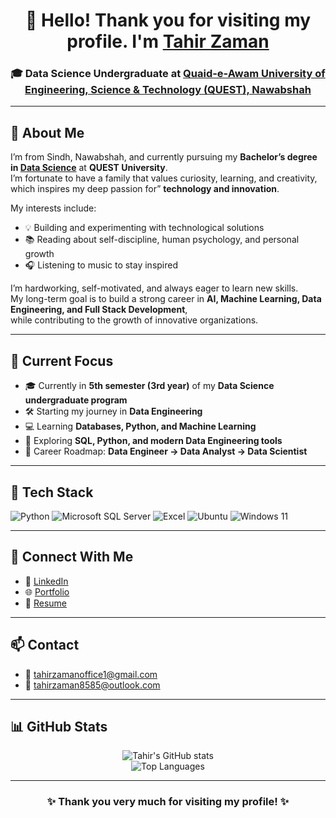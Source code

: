 <!-- Profile Header -->
<h1 align="center">
  👋 Hello! Thank you for visiting my profile.  
  I'm <a href="https://my-porfolio-ten-bice.vercel.app/">Tahir Zaman</a>
</h1>

<h3 align="center">
  🎓 Data Science Undergraduate at 
  <a href="https://quest.edu.pk/">Quaid-e-Awam University of Engineering, Science & Technology (QUEST), Nawabshah</a>
</h3>

---

## 🌟 About Me

I’m from Sindh, Nawabshah, and currently pursuing my **Bachelor’s degree in <a href="https://www.google.com/search?q=data+science&sca_esv=83fe48d8321cea54&rlz=1C1CHBD_enPK1161PK1161&sxsrf=AE3TifPSiIwWkym_Qmf2CjbshEsUYs1YTA%3A1761300077827&ei=bU77aLCoMv3vi-gP0JzD6Qc&ved=0ahUKEwjwku2LyryQAxX99wIHHVDOMH0Q4dUDCBE&uact=5&oq=data+science&gs_lp=Egxnd3Mtd2l6LXNlcnAiDGRhdGEgc2NpZW5jZTIQECMY8AUYgAQYJxjJAhiKBTIKECMY8AUYJxjJAjIKECMYgAQYJxiKBTIKEAAYgAQYQxiKBTIKEAAYgAQYQxiKBTIKEAAYgAQYQxiKBTIKEAAYgAQYQxiKBTIKEAAYgAQYQxiKBTINEAAYgAQYsQMYQxiKBTIKEAAYgAQYQxiKBUipEVD6CVi9D3ADeAGQAQCYAfcBoAGLCaoBAzItNbgBA8gBAPgBAZgCBaACxQPCAgoQABiwAxjWBBhHwgINEAAYgAQYsAMYQxiKBcICBxAjGLECGCfCAgYQABgHGB7CAgsQABiABBiRAhiKBZgDAIgGAZAGCpIHBTMuMC4yoAf9MrIHAzItMrgHtwPCBwUwLjEuNMgHEg&sclient=gws-wiz-serp"> Data Science</a>** at **QUEST University**.  
I’m fortunate to have a family that values curiosity, learning, and creativity, which inspires my deep passion for” **technology and innovation**.  

My interests include:
- 💡 Building and experimenting with technological solutions  
- 📚 Reading about self-discipline, human psychology, and personal growth  
- 🎧 Listening to music to stay inspired  

I’m hardworking, self-motivated, and always eager to learn new skills.  
My long-term goal is to build a strong career in **AI, Machine Learning, Data Engineering, and Full Stack Development**,  
while contributing to the growth of innovative organizations.

---

## 🧠 Current Focus
- 🎓 Currently in **5th semester (3rd year)** of my **Data Science undergraduate program**  
- 🛠️ Starting my journey in **Data Engineering**  
- 💻 Learning **Databases, Python, and Machine Learning**  
- 🌱 Exploring **SQL, Python, and modern Data Engineering tools**  
- 🎯 Career Roadmap: **Data Engineer → Data Analyst → Data Scientist**

---

## 🧰 Tech Stack

<p align="left">
  <img alt="Python" src="https://img.shields.io/badge/Python-3776AB?logo=python&logoColor=white" />
  <img alt="Microsoft SQL Server" src="https://img.shields.io/badge/Microsoft%20SQL%20Server-CC2927?logo=microsoftsqlserver&logoColor=white" />
  <img alt="Excel" src="https://img.shields.io/badge/Excel-217346?logo=microsoft-excel&logoColor=white" />
  <img alt="Ubuntu" src="https://img.shields.io/badge/Ubuntu-E95420?logo=ubuntu&logoColor=white" />
  <img alt="Windows 11" src="https://img.shields.io/badge/Windows%2011-0078D6?logo=windows11&logoColor=white" />
</p>

---

## 🔗 Connect With Me
- 💼 [LinkedIn](https://www.linkedin.com/in/tahir-zaman-9285722a8)  
- 🌐 [Portfolio](https://my-porfolio-ten-bice.vercel.app/)  
- 📄 [Resume](https://drive.google.com/file/d/1d3AcX04EDM25OzhGrgr9QIZEV-sRr8xq/view?usp=sharing)  

---

## 📫 Contact
- 📧 [tahirzamanoffice1@gmail.com](mailto:tahirzamanoffice1@gmail.com)  
- 📧 [tahirzaman8585@outlook.com](mailto:tahirzaman8585@outlook.com)  

---

## 📊 GitHub Stats
<div align="center">
  
![Tahir's GitHub stats](https://github-readme-stats.vercel.app/api?username=tahirzaman23ds14&show_icons=true&theme=tokyonight)  
![Top Languages](https://github-readme-stats.vercel.app/api/top-langs/?username=tahirzaman23ds14&layout=compact&theme=tokyonight)  

</div>

---

<h3 align="center">✨ Thank you very much for visiting my profile! ✨</h3>
